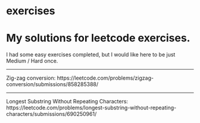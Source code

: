 # exercises
<h1>My solutions for leetcode exercises.</h1>
I had some easy exercises completed, but I would like here to be just Medium / Hard once.
<hr>
Zig-zag conversion: https://leetcode.com/problems/zigzag-conversion/submissions/858285388/
<hr>
Longest Substring Without Repeating Characters: https://leetcode.com/problems/longest-substring-without-repeating-characters/submissions/690250961/
